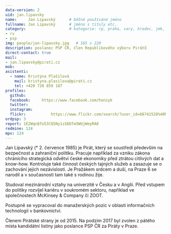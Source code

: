 ```yaml
---
data-version: 2
uid: jan.lipavsky
name:     Jan Lipavský  	# běžně používáné jméno
fullname: Jan Lipavský  	# jméno s tituly etc.
category:                 	# kategorie: rp, praha, vary, hradec, jmk, senat
- rv
- psp
img: people/jan-lipavsky.jpg   # 165 x 220
description: poslanec PSP ČR, člen Republikového výboru Pirátů             	# kratký popis, max 160 znaků
direct-contact: true
mail:
- jan.lipavsky@pirati.cz
mob:	  
asistenti:
  - name: Kristýna Plašilová
    mail: kristyna.plasilova@pirati.cz
    tel: +420 728 859 187 
profiles:
  github:       
  facebook:     https://www.facebook.com/honzyk
  twitter: 	
  instagram:    
  flickr:		    https://www.flickr.com/search/?user_id=68741528%40N03&sort=date-taken-desc&text=jan%20lipavsk%C3%BD&view_all=1
ordpsp: 3
report: 1E2WqnQfo53CQSNy1sS6Dfm5WUjWmyRA8
redmine: 124
mpv: 124
---
```


Jan Lipavský (* 2. července 1985) je Pirát, který se soustředí především na bezpečnost a zahraniční politiku. Pracuje například za vzniku zákona chránícího strategická odvětví české ekonomiky před ztrátou citlivých dat a know-how. Kontroluje také činnost českých tajných služeb a zasazuje se o zachování jejich nezávislosti. Je Pražákem srdcem a duší, na Praze 6 se narodil a v současnosti tam také s rodinou žije. 

Studoval mezinárodní vztahy na univerzitě v Česku a v Anglii. Před vstupem do politiky rozvíjel kariéru v soukromém sektoru, například ve společnostech McKinsey & Company či ZOOT. 

Postupně se vypracoval do manažerských pozic v oblasti informačních technologií v bankovnictví. 

Členem Pirátské strany je od 2015. Na podzim 2017 byl zvolen z pátého místa kandidátní listiny jako poslance PSP ČR za Piráty v Praze.

